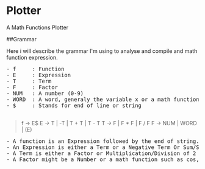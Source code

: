 # Plotter
A Math Functions Plotter

##Grammar

Here i will describe the grammar I'm using to analyse and compile and math function expression.

<pre>
- f     : Function
- E     : Expression
- T     : Term
- F     : Factor
- NUM   : A number (0-9)
- WORD  : A word, generaly the variable x or a math function like sin cos ...
- $     : Stands for end of line or string

</pre>

> f &rightarrow; E$ 
> E &rightarrow; T | -T | T + T | T - T
> T &rightarrow; F | F * F | F / F 
> F &rightarrow; NUM | WORD | (E)

<pre>
- A function is an Expression followed by the end of string.
- An Expression is either a Term or a Negative Term Or Sum/Substrction of 2 Terms
- A Term is either a Factor or Multiplication/Division of 2 Factors
- A Factor might be a Number or a math function such as cos, sin ... or an Expression between two parantheses.
</pre>